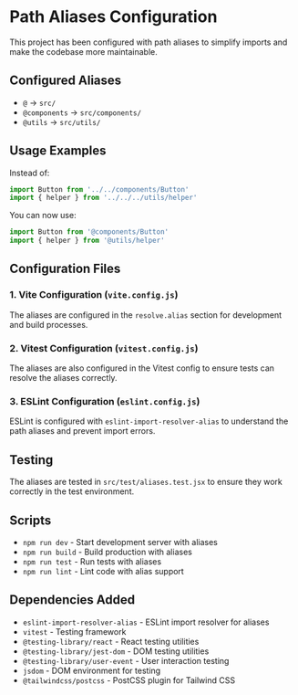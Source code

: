 # Path Aliases Configuration

This project has been configured with path aliases to simplify imports and make the codebase more maintainable.

## Configured Aliases

- `@` → `src/`
- `@components` → `src/components/`
- `@utils` → `src/utils/`

## Usage Examples

Instead of:
```javascript
import Button from '../../components/Button'
import { helper } from '../../../utils/helper'
```

You can now use:
```javascript
import Button from '@components/Button'
import { helper } from '@utils/helper'
```

## Configuration Files

### 1. Vite Configuration (`vite.config.js`)
The aliases are configured in the `resolve.alias` section for development and build processes.

### 2. Vitest Configuration (`vitest.config.js`)
The aliases are also configured in the Vitest config to ensure tests can resolve the aliases correctly.

### 3. ESLint Configuration (`eslint.config.js`)
ESLint is configured with `eslint-import-resolver-alias` to understand the path aliases and prevent import errors.

## Testing

The aliases are tested in `src/test/aliases.test.jsx` to ensure they work correctly in the test environment.

## Scripts

- `npm run dev` - Start development server with aliases
- `npm run build` - Build production with aliases
- `npm run test` - Run tests with aliases
- `npm run lint` - Lint code with alias support

## Dependencies Added

- `eslint-import-resolver-alias` - ESLint import resolver for aliases
- `vitest` - Testing framework
- `@testing-library/react` - React testing utilities
- `@testing-library/jest-dom` - DOM testing utilities
- `@testing-library/user-event` - User interaction testing
- `jsdom` - DOM environment for testing
- `@tailwindcss/postcss` - PostCSS plugin for Tailwind CSS
